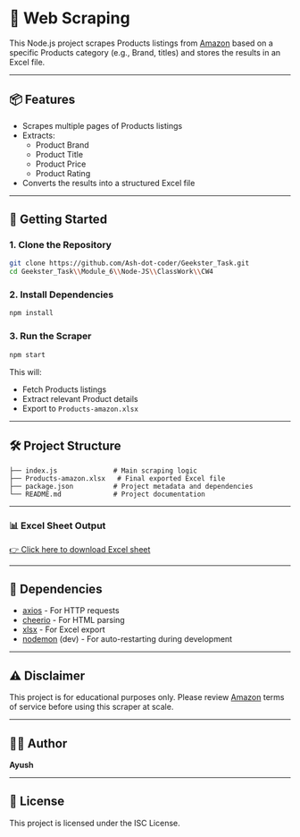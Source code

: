 # 🧲 Web Scraping 

This Node.js project scrapes Products listings from [Amazon](https://www.amazon.in/) based on a specific Products category (e.g., Brand, titles) and stores the results in an Excel file.

---

## 📦 Features

- Scrapes multiple pages of Products listings
- Extracts:
  - Product Brand
  - Product Title
  - Product Price
  - Product Rating
- Converts the results into a structured Excel file

---

## 🚀 Getting Started

### 1. Clone the Repository

```bash
git clone https://github.com/Ash-dot-coder/Geekster_Task.git
cd Geekster_Task\\Module_6\\Node-JS\\ClassWork\\CW4
```

### 2. Install Dependencies

```bash
npm install
```

### 3. Run the Scraper

```bash
npm start
```

This will:
- Fetch Products listings 
- Extract relevant Product details
- Export to `Products-amazon.xlsx`

---

## 🛠 Project Structure

```plaintext
├── index.js              # Main scraping logic
├── Products-amazon.xlsx   # Final exported Excel file
├── package.json          # Project metadata and dependencies
└── README.md             # Project documentation
```

---
### 📊 Excel Sheet Output  
[👉 Click here to download Excel sheet](https://github.com/Ash-dot-coder/Geekster_Task/blob/main/Module_6/Node-JS/ClassWork/CW4/Products-amazon.xlsx)

------
## 🧩 Dependencies

- [axios](https://www.npmjs.com/package/axios) - For HTTP requests
- [cheerio](https://www.npmjs.com/package/cheerio) - For HTML parsing
- [xlsx](https://www.npmjs.com/package/xlsx) - For Excel export
- [nodemon](https://www.npmjs.com/package/nodemon) (dev) - For auto-restarting during development

---

## ⚠️ Disclaimer

This project is for educational purposes only. Please review [Amazon](https://www.amazon.in/) terms of service before using this scraper at scale.

---

## 👩‍💻 Author

**Ayush**

---

## 📃 License

This project is licensed under the ISC License.
```
